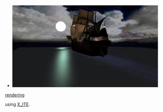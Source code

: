 * [![boat](scene.jpg)](../../advancedViewer.html?model=./2005/ship/scene.wrl "click to browse in 3d")

[rendering](https://youtu.be/9w8pyUczLcY)

using [X_ITE](http://create3000.de/x_ite).
